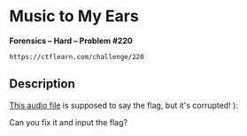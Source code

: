 # Music to My Ears

**Forensics – Hard – Problem #220**

`https://ctflearn.com/challenge/220`


## Description

[This audio file](./extra/corrupted.m4a) is supposed to say the flag, but it's
corrupted! ):

Can you fix it and input the flag?
